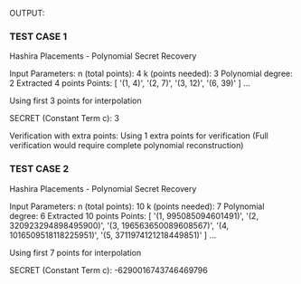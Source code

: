 OUTPUT:
### TEST CASE 1 ###


Hashira Placements - Polynomial Secret Recovery

Input Parameters:
  n (total points): 4
  k (points needed): 3
  Polynomial degree: 2
Extracted 4 points
Points: [ '(1, 4)', '(2, 7)', '(3, 12)', '(6, 39)' ] ...

Using first 3 points for interpolation

SECRET (Constant Term c): 3

Verification with extra points:
Using 1 extra points for verification
(Full verification would require complete polynomial reconstruction)


### TEST CASE 2 ###

Hashira Placements - Polynomial Secret Recovery

Input Parameters:
  n (total points): 10
  k (points needed): 7
  Polynomial degree: 6
Extracted 10 points
Points: [
  '(1, 995085094601491)',
  '(2, 320923294898495900)',
  '(3, 196563650089608567)',
  '(4, 1016509518118225951)',
  '(5, 3711974121218449851)'
] ...

Using first 7 points for interpolation

SECRET (Constant Term c): -6290016743746469796
